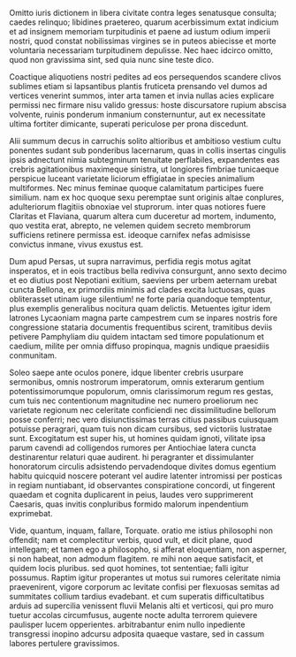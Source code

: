 Omitto iuris dictionem in libera civitate contra leges senatusque consulta; caedes relinquo; libidines praetereo, quarum acerbissimum extat indicium et ad insignem memoriam turpitudinis et paene ad iustum odium imperii nostri, quod constat nobilissimas virgines se in puteos abiecisse et morte voluntaria necessariam turpitudinem depulisse. Nec haec idcirco omitto, quod non gravissima sint, sed quia nunc sine teste dico.

Coactique aliquotiens nostri pedites ad eos persequendos scandere clivos sublimes etiam si lapsantibus plantis fruticeta prensando vel dumos ad vertices venerint summos, inter arta tamen et invia nullas acies explicare permissi nec firmare nisu valido gressus: hoste discursatore rupium abscisa volvente, ruinis ponderum inmanium consternuntur, aut ex necessitate ultima fortiter dimicante, superati periculose per prona discedunt.

Alii summum decus in carruchis solito altioribus et ambitioso vestium cultu ponentes sudant sub ponderibus lacernarum, quas in collis insertas cingulis ipsis adnectunt nimia subtegminum tenuitate perflabiles, expandentes eas crebris agitationibus maximeque sinistra, ut longiores fimbriae tunicaeque perspicue luceant varietate liciorum effigiatae in species animalium multiformes.
Nec minus feminae quoque calamitatum participes fuere similium. nam ex hoc quoque sexu peremptae sunt originis altae conplures, adulteriorum flagitiis obnoxiae vel stuprorum. inter quas notiores fuere Claritas et Flaviana, quarum altera cum duceretur ad mortem, indumento, quo vestita erat, abrepto, ne velemen quidem secreto membrorum sufficiens retinere permissa est. ideoque carnifex nefas admisisse convictus inmane, vivus exustus est.

Dum apud Persas, ut supra narravimus, perfidia regis motus agitat insperatos, et in eois tractibus bella rediviva consurgunt, anno sexto decimo et eo diutius post Nepotiani exitium, saeviens per urbem aeternam urebat cuncta Bellona, ex primordiis minimis ad clades excita luctuosas, quas obliterasset utinam iuge silentium! ne forte paria quandoque temptentur, plus exemplis generalibus nocitura quam delictis.
Metuentes igitur idem latrones Lycaoniam magna parte campestrem cum se inpares nostris fore congressione stataria documentis frequentibus scirent, tramitibus deviis petivere Pamphyliam diu quidem intactam sed timore populationum et caedium, milite per omnia diffuso propinqua, magnis undique praesidiis conmunitam.

Soleo saepe ante oculos ponere, idque libenter crebris usurpare sermonibus, omnis nostrorum imperatorum, omnis exterarum gentium potentissimorumque populorum, omnis clarissimorum regum res gestas, cum tuis nec contentionum magnitudine nec numero proeliorum nec varietate regionum nec celeritate conficiendi nec dissimilitudine bellorum posse conferri; nec vero disiunctissimas terras citius passibus cuiusquam potuisse peragrari, quam tuis non dicam cursibus, sed victoriis lustratae sunt.
Excogitatum est super his, ut homines quidam ignoti, vilitate ipsa parum cavendi ad colligendos rumores per Antiochiae latera cuncta destinarentur relaturi quae audirent. hi peragranter et dissimulanter honoratorum circulis adsistendo pervadendoque divites domus egentium habitu quicquid noscere poterant vel audire latenter intromissi per posticas in regiam nuntiabant, id observantes conspiratione concordi, ut fingerent quaedam et cognita duplicarent in peius, laudes vero supprimerent Caesaris, quas invitis conpluribus formido malorum inpendentium exprimebat.

Vide, quantum, inquam, fallare, Torquate. oratio me istius philosophi non offendit; nam et complectitur verbis, quod vult, et dicit plane, quod intellegam; et tamen ego a philosopho, si afferat eloquentiam, non asperner, si non habeat, non admodum flagitem. re mihi non aeque satisfacit, et quidem locis pluribus. sed quot homines, tot sententiae; falli igitur possumus.
Raptim igitur properantes ut motus sui rumores celeritate nimia praevenirent, vigore corporum ac levitate confisi per flexuosas semitas ad summitates collium tardius evadebant. et cum superatis difficultatibus arduis ad supercilia venissent fluvii Melanis alti et verticosi, qui pro muro tuetur accolas circumfusus, augente nocte adulta terrorem quievere paulisper lucem opperientes. arbitrabantur enim nullo inpediente transgressi inopino adcursu adposita quaeque vastare, sed in cassum labores pertulere gravissimos.
